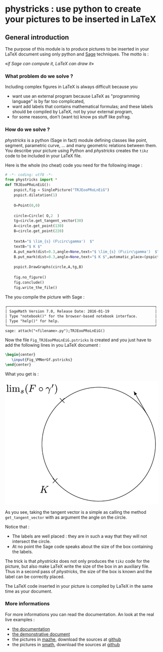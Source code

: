 # phystricks : use python to create your pictures to be inserted in LaTeX

## General introduction

The purpose of this module is to produce pictures to be inserted in your LaTeX document using only python and [Sage](http://sagemath.org) techniques. The motto is :

«*if Sage can compute it, LaTeX can draw it*» 


### What problem do we solve ?

Including complex figures in LaTeX is always difficult because you 

* want use an external program because LaTeX as "programming language" is by far too complicated,
* want add labels that contains mathematical formulas; and these labels should be compiled by LaTeX, not by your external program,
* for some reasons, don't (want to) know ps stuff like psfrag.

### How do we solve ?

*phystricks* is a python (Sage in fact) module defining classes like point, segment, parametric curve, ... and many geometric relations between them. You describe your picture using Python and *phystricks* creates the `tikz` code to be included in your LaTeX file.

Here is the whole (no cheat) code you need for the following image :

```python
# -*- coding: utf8 -*-
from phystricks import *
def TRJEooPRoLnEiG():
    pspict,fig = SinglePicture("TRJEooPRoLnEiG")
    pspict.dilatation(1)

    O=Point(0,0)

    circle=Circle( O,2  )
    tg=circle.get_tangent_vector(30)
    A=circle.get_point(130)
    B=circle.get_point(220)

    textA="$ \lim_{s} (F\circ\gamma')  $"
    textB="$ K $"
    A.put_mark(dist=0.3,angle=None,text="$ \lim_{s} (F\circ\gamma')  $",automatic_place=(pspict,""))
    B.put_mark(dist=0.3,angle=None,text="$ K $",automatic_place=(pspict,""))

    pspict.DrawGraphs(circle,A,tg,B)

    fig.no_figure()
    fig.conclude()
    fig.write_the_file()
```

The you compile the picture with Sage :

```
┌────────────────────────────────────────────────────────────────────┐
│ SageMath Version 7.0, Release Date: 2016-01-19                     │
│ Type "notebook()" for the browser-based notebook interface.        │
│ Type "help()" for help.                                            │
└────────────────────────────────────────────────────────────────────┘
sage: attach("<filename>.py");TRJEooPRoLnEiG()

```

Now the file `Fig_TRJEooPRoLnEiG.pstricks` is created and you just have to add the following lines in you LaTeX document :

```latex
\begin{center}
   \input{Fig_VMNerGf.pstricks}
\end{center}
```
What you get is :

![Alt text](pictures/example1.png)

As you see, taking the tangent vector is a simple as calling the method `get_tangent_vector` with as argument the angle on the circle.

Notice that :
* The labels are well placed : they are in such a way that they will not intersect the circle.
* At no point the Sage code speaks about the size of the box containing the labels.

The trick is that *phystricks* does not only produces the `tikz` code for the picture, but also make LaTeX write the size of the box in an auxiliary file. Thus in a second pass of *phystricks*, the size of the box is known and the label can be correctly placed.


The LaTeX code inserted in your picture is compiled by LaTeX in the same time as your document.

### More informations


For more informations you can read the documentation. An look at the real live examples :
* [the documentation](http://student.ulb.ac.be/%7Elclaesse/phystricks-doc.pdf)
* [the demonstrative document](http://student.ulb.ac.be/%7Elclaesse/phystricks-demo.pdf)
* the pictures in [mazhe](http://student.ulb.ac.be/%7Elclaesse/mazhe.pdf), download the sources at [github](https://github.com/LaurentClaessens/mazhe)
* the pictures in [smath](http://student.ulb.ac.be/%7Elclaesse/smath.pdf), download the sources at [github](https://github.com/LaurentClaessens/smath)

